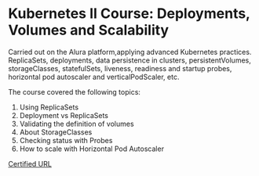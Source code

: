 # Kubernetes II Course: Deployments, Volumes and Scalability
Carried out on the Alura platform,applying advanced Kubernetes practices. <br/>ReplicaSets, deployments, data persistence in clusters, persistentVolumes, storageClasses, statefulSets, liveness, readiness and startup probes, horizontal pod autoscaler and verticalPodScaler, etc.

The course covered the following topics:

1. Using ReplicaSets
2. Deployment vs ReplicaSets
3. Validating the definition of volumes
4. About StorageClasses
5. Checking status with Probes
6. How to scale with Horizontal Pod Autoscaler

[Certified URL][]

[Certified URL]: https://cursos.alura.com.br/certificate/17e703a0-9587-49fa-9433-e3140d1029c0
